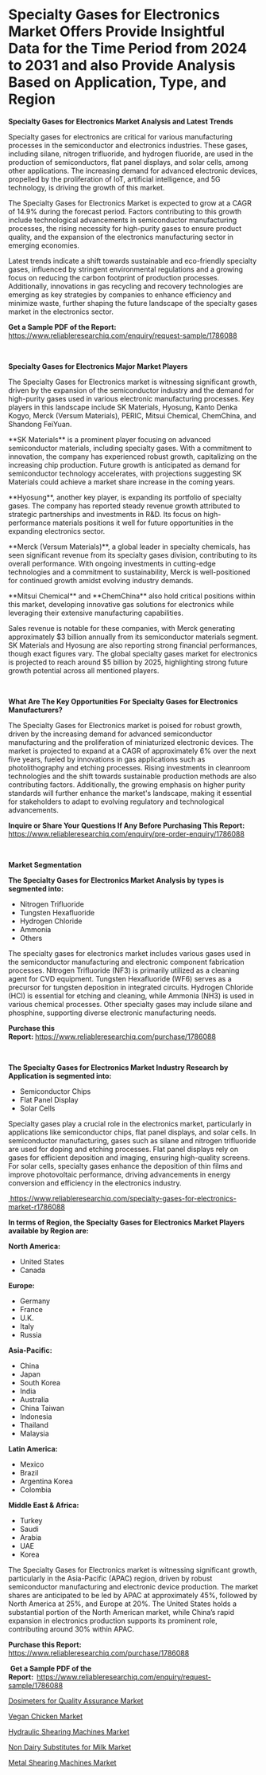 <p><h1>Specialty Gases for Electronics Market Offers Provide Insightful Data for the Time Period from 2024 to 2031 and also Provide Analysis Based on Application, Type, and Region</h1></p><p><strong>Specialty Gases for Electronics Market Analysis and Latest Trends</strong></p>
<p><p>Specialty gases for electronics are critical for various manufacturing processes in the semiconductor and electronics industries. These gases, including silane, nitrogen trifluoride, and hydrogen fluoride, are used in the production of semiconductors, flat panel displays, and solar cells, among other applications. The increasing demand for advanced electronic devices, propelled by the proliferation of IoT, artificial intelligence, and 5G technology, is driving the growth of this market.</p><p>The Specialty Gases for Electronics Market is expected to grow at a CAGR of 14.9% during the forecast period. Factors contributing to this growth include technological advancements in semiconductor manufacturing processes, the rising necessity for high-purity gases to ensure product quality, and the expansion of the electronics manufacturing sector in emerging economies. </p><p>Latest trends indicate a shift towards sustainable and eco-friendly specialty gases, influenced by stringent environmental regulations and a growing focus on reducing the carbon footprint of production processes. Additionally, innovations in gas recycling and recovery technologies are emerging as key strategies by companies to enhance efficiency and minimize waste, further shaping the future landscape of the specialty gases market in the electronics sector.</p></p>
<p><strong>Get a Sample PDF of the Report:&nbsp;</strong> <a href="https://www.reliableresearchiq.com/enquiry/request-sample/1786088?utm_campaign=101&utm_medium=2&utm_source=Github&utm_content=ia&utm_term=09102024&utm_id=specialty-gases-for-electronics">https://www.reliableresearchiq.com/enquiry/request-sample/1786088</a></p>
<p>&nbsp;</p>
<p><strong>Specialty Gases for Electronics Major Market Players</strong></p>
<p><p>The Specialty Gases for Electronics market is witnessing significant growth, driven by the expansion of the semiconductor industry and the demand for high-purity gases used in various electronic manufacturing processes. Key players in this landscape include SK Materials, Hyosung, Kanto Denka Kogyo, Merck (Versum Materials), PERIC, Mitsui Chemical, ChemChina, and Shandong FeiYuan.</p><p>**SK Materials** is a prominent player focusing on advanced semiconductor materials, including specialty gases. With a commitment to innovation, the company has experienced robust growth, capitalizing on the increasing chip production. Future growth is anticipated as demand for semiconductor technology accelerates, with projections suggesting SK Materials could achieve a market share increase in the coming years.</p><p>**Hyosung**, another key player, is expanding its portfolio of specialty gases. The company has reported steady revenue growth attributed to strategic partnerships and investments in R&D. Its focus on high-performance materials positions it well for future opportunities in the expanding electronics sector.</p><p>**Merck (Versum Materials)**, a global leader in specialty chemicals, has seen significant revenue from its specialty gases division, contributing to its overall performance. With ongoing investments in cutting-edge technologies and a commitment to sustainability, Merck is well-positioned for continued growth amidst evolving industry demands.</p><p>**Mitsui Chemical** and **ChemChina** also hold critical positions within this market, developing innovative gas solutions for electronics while leveraging their extensive manufacturing capabilities.</p><p>Sales revenue is notable for these companies, with Merck generating approximately $3 billion annually from its semiconductor materials segment. SK Materials and Hyosung are also reporting strong financial performances, though exact figures vary. The global specialty gases market for electronics is projected to reach around $5 billion by 2025, highlighting strong future growth potential across all mentioned players.</p></p>
<p>&nbsp;</p>
<p><strong>What Are The Key Opportunities For Specialty Gases for Electronics Manufacturers?</strong></p>
<p><p>The Specialty Gases for Electronics market is poised for robust growth, driven by the increasing demand for advanced semiconductor manufacturing and the proliferation of miniaturized electronic devices. The market is projected to expand at a CAGR of approximately 6% over the next five years, fueled by innovations in gas applications such as photolithography and etching processes. Rising investments in cleanroom technologies and the shift towards sustainable production methods are also contributing factors. Additionally, the growing emphasis on higher purity standards will further enhance the market's landscape, making it essential for stakeholders to adapt to evolving regulatory and technological advancements.</p></p>
<p><strong>Inquire or Share Your Questions If Any Before Purchasing This Report:</strong> <a href="https://www.reliableresearchiq.com/enquiry/pre-order-enquiry/1786088?utm_campaign=101&utm_medium=2&utm_source=Github&utm_content=ia&utm_term=09102024&utm_id=specialty-gases-for-electronics">https://www.reliableresearchiq.com/enquiry/pre-order-enquiry/1786088</a></p>
<p>&nbsp;</p>
<p><strong>Market Segmentation</strong></p>
<p><strong>The Specialty Gases for Electronics Market Analysis by types is segmented into:</strong></p>
<p><ul><li>Nitrogen Trifluoride</li><li>Tungsten Hexafluoride</li><li>Hydrogen Chloride</li><li>Ammonia</li><li>Others</li></ul></p>
<p><p>The specialty gases for electronics market includes various gases used in the semiconductor manufacturing and electronic component fabrication processes. Nitrogen Trifluoride (NF3) is primarily utilized as a cleaning agent for CVD equipment. Tungsten Hexafluoride (WF6) serves as a precursor for tungsten deposition in integrated circuits. Hydrogen Chloride (HCl) is essential for etching and cleaning, while Ammonia (NH3) is used in various chemical processes. Other specialty gases may include silane and phosphine, supporting diverse electronic manufacturing needs.</p></p>
<p><strong>Purchase this Report:&nbsp;</strong><a href="https://www.reliableresearchiq.com/purchase/1786088?utm_campaign=101&utm_medium=2&utm_source=Github&utm_content=ia&utm_term=09102024&utm_id=specialty-gases-for-electronics">https://www.reliableresearchiq.com/purchase/1786088</a></p>
<p>&nbsp;</p>
<p><strong>The Specialty Gases for Electronics Market Industry Research by Application is segmented into:</strong></p>
<p><ul><li>Semiconductor Chips</li><li>Flat Panel Display</li><li>Solar Cells</li></ul></p>
<p><p>Specialty gases play a crucial role in the electronics market, particularly in applications like semiconductor chips, flat panel displays, and solar cells. In semiconductor manufacturing, gases such as silane and nitrogen trifluoride are used for doping and etching processes. Flat panel displays rely on gases for efficient deposition and imaging, ensuring high-quality screens. For solar cells, specialty gases enhance the deposition of thin films and improve photovoltaic performance, driving advancements in energy conversion and efficiency in the electronics industry.</p></p>
<p><a href="https://www.reliableresearchiq.com/specialty-gases-for-electronics-market-r1786088?utm_campaign=101&utm_medium=2&utm_source=Github&utm_content=ia&utm_term=09102024&utm_id=specialty-gases-for-electronics">&nbsp;https://www.reliableresearchiq.com/specialty-gases-for-electronics-market-r1786088</a></p>
<p><strong>In terms of Region, the Specialty Gases for Electronics Market Players available by Region are:</strong></p>
<p>
    <p> <strong> North America: </strong>
        <ul>
            <li>United States</li>
            <li>Canada</li>
        </ul>
        </p> 
    <p> <strong> Europe: </strong>
        <ul>
            <li>Germany</li>
            <li>France</li>
            <li>U.K.</li>
            <li>Italy</li>
            <li>Russia</li>
        </ul>
        </p> 
    <p> <strong> Asia-Pacific: </strong>
        <ul>
            <li>China</li>
            <li>Japan</li>
            <li>South Korea</li>
            <li>India</li>
            <li>Australia</li>
            <li>China Taiwan</li>
            <li>Indonesia</li>
            <li>Thailand</li>
            <li>Malaysia</li>
        </ul>
        </p> 
    <p> <strong> Latin America: </strong>
        <ul>
            <li>Mexico</li>
            <li>Brazil</li>
            <li>Argentina Korea</li>
            <li>Colombia</li>
        </ul>
        </p> 
    <p> <strong> Middle East & Africa: </strong>
        <ul>
            <li>Turkey</li>
            <li>Saudi</li>
            <li>Arabia</li>
            <li>UAE</li>
            <li>Korea</li>
        </ul>
    </p>
    </p>
<p><p>The Specialty Gases for Electronics market is witnessing significant growth, particularly in the Asia-Pacific (APAC) region, driven by robust semiconductor manufacturing and electronic device production. The market shares are anticipated to be led by APAC at approximately 45%, followed by North America at 25%, and Europe at 20%. The United States holds a substantial portion of the North American market, while China’s rapid expansion in electronics production supports its prominent role, contributing around 30% within APAC.</p></p>
<p><strong>Purchase this Report: </strong><a href="https://www.reliableresearchiq.com/purchase/1786088?utm_campaign=101&utm_medium=2&utm_source=Github&utm_content=ia&utm_term=09102024&utm_id=specialty-gases-for-electronics">https://www.reliableresearchiq.com/purchase/1786088</a></p>
<p>&nbsp;<strong>Get a Sample PDF of the Report:&nbsp;&nbsp;</strong><a href="https://www.reliableresearchiq.com/enquiry/request-sample/1786088?utm_campaign=101&utm_medium=2&utm_source=Github&utm_content=ia&utm_term=09102024&utm_id=specialty-gases-for-electronics">https://www.reliableresearchiq.com/enquiry/request-sample/1786088</a></p>
<p><strong></strong></p>
<p><p><a href="https://github.com/maximinauago/Market-Research-Report-List-1/blob/main/dosimeters-for-quality-assurance-market.md?utm_campaign=101&utm_medium=2&utm_source=Github&utm_content=ia&utm_term=09102024&utm_id=specialty-gases-for-electronics">Dosimeters for Quality Assurance Market</a></p><p><a href="https://issuu.com/reportprime-2/docs/vegan-chicken-market-size-2030.pptx_b6114663b4ef29?utm_campaign=101&utm_medium=2&utm_source=Github&utm_content=ia&utm_term=09102024&utm_id=specialty-gases-for-electronics">Vegan Chicken Market</a></p><p><a href="https://www.linkedin.com/pulse/deep-dive-hydraulic-shearing-machines-market-itstrends-segmentation-cuckc?trackingId=XVIKCrmFQP%2Bl7FQWx%2BAy2A%3D%3D&utm_campaign=101&utm_medium=2&utm_source=Github&utm_content=ia&utm_term=09102024&utm_id=specialty-gases-for-electronics">Hydraulic Shearing Machines Market</a></p><p><a href="https://github.com/goreromjue5f/Market-Research-Report-List-1/blob/main/non-dairy-substitutes-for-milk-market.md?utm_campaign=101&utm_medium=2&utm_source=Github&utm_content=ia&utm_term=09102024&utm_id=specialty-gases-for-electronics">Non Dairy Substitutes for Milk Market</a></p><p><a href="https://www.linkedin.com/pulse/analyzing-metal-shearing-machines-market-dynamics-growth-ri6xe?utm_campaign=101&utm_medium=2&utm_source=Github&utm_content=ia&utm_term=09102024&utm_id=specialty-gases-for-electronics">Metal Shearing Machines Market</a></p></p>